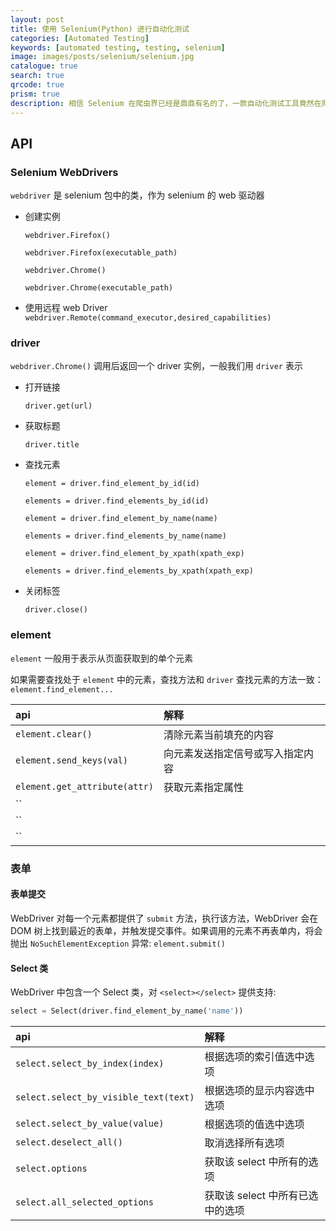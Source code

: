 ```yaml
---
layout: post
title: 使用 Selenium(Python) 进行自动化测试
categories: [Automated Testing]
keywords: [automated testing, testing, selenium]
image: images/posts/selenium/selenium.jpg
catalogue: true
search: true
qrcode: true
prism: true
description: 相信 Selenium 在爬虫界已经是鼎鼎有名的了，一款自动化测试工具竟然在爬虫界享有盛名，离不开它功能强大和易于操作的特性
---
```


## API

### Selenium WebDrivers

`webdriver` 是 selenium 包中的类，作为 selenium 的 web 驱动器

* 创建实例

    `webdriver.Firefox()`

    `webdriver.Firefox(executable_path)`
    
    `webdriver.Chrome()`
    
    `webdriver.Chrome(executable_path)`

* 使用远程 web Driver
    `webdriver.Remote(command_executor,desired_capabilities)`

### driver

`webdriver.Chrome()` 调用后返回一个 driver 实例，一般我们用 `driver` 表示

* 打开链接

    `driver.get(url)`

* 获取标题

    `driver.title`

* 查找元素

    `element = driver.find_element_by_id(id)`
    
    `elements = driver.find_elements_by_id(id)`

    `element = driver.find_element_by_name(name)`
    
    `elements = driver.find_elements_by_name(name)`

    `element = driver.find_element_by_xpath(xpath_exp)`
    
    `elements = driver.find_elements_by_xpath(xpath_exp)`

* 关闭标签

    `driver.close()`

### element

`element` 一般用于表示从页面获取到的单个元素

如果需要查找处于 `element` 中的元素，查找方法和 `driver` 查找元素的方法一致：`element.find_element...`

api | 解释
:-- | :--
`element.clear()` | 清除元素当前填充的内容
`element.send_keys(val)` | 向元素发送指定信号或写入指定内容
`element.get_attribute(attr)` | 获取元素指定属性
`` | 
`` | 
`` | 

### 表单

#### 表单提交

WebDriver 对每一个元素都提供了 `submit` 方法，执行该方法，WebDriver 会在 DOM 树上找到最近的表单，并触发提交事件。如果调用的元素不再表单内，将会抛出 `NoSuchElementException` 异常: `element.submit()`

#### Select 类

WebDriver 中包含一个 Select 类，对 `<select></select>` 提供支持:

```python
select = Select(driver.find_element_by_name('name'))
```

api | 解释
:-- | :--
`select.select_by_index(index)` | 根据选项的索引值选中选项
`select.select_by_visible_text(text)` | 根据选项的显示内容选中选项
`select.select_by_value(value)` | 根据选项的值选中选项
`select.deselect_all()` | 取消选择所有选项
`select.options` | 获取该 select 中所有的选项
`select.all_selected_options` | 获取该 select 中所有已选中的选项